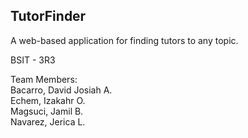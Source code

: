 ## TutorFinder
A web-based application for finding tutors to any topic.


BSIT - 3R3  
  
Team Members:  
Bacarro, David Josiah A.  
Echem, Izakahr O.  
Magsuci, Jamil B.  
Navarez, Jerica L.  
